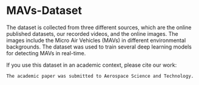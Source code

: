 # MAVs-Dataset
The dataset is collected from three different sources, which are the online published datasets, our recorded videos, and the online images. The images include the Micro Air Vehicles (MAVs) in different environmental backgrounds. 
The dataset was used to train several deep learning models for detecting MAVs in real-time. 

If you use this dataset in an academic context, please cite our work:
````
The academic paper was submitted to Aerospace Science and Technology.
````


